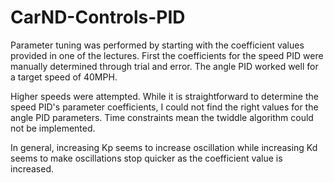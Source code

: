 # CarND-Controls-PID

Parameter tuning was performed by starting with the coefficient values provided in one of the lectures. First the coefficients for the speed PID were manually determined through trial and error. The angle PID worked well for a target speed of 40MPH. 

Higher speeds were attempted. While it is straightforward to determine the speed PID's parameter coefficients, I could not find the right values for the angle PID parameters. Time constraints mean the twiddle algorithm could not be implemented.

In general, increasing Kp seems to increase oscillation while increasing Kd seems to make oscillations stop quicker as the coefficient value is increased.